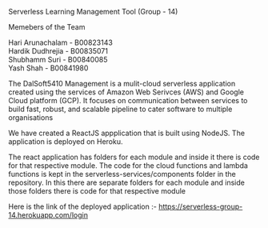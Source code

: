 Serverless Learning Management Tool (Group - 14)

Memebers of the Team

Hari Arunachalam  -  B00823143\
Hardik Dudhrejia  -  B00835071\
Shubhamm Suri     -  B00840085\
Yash Shah         -  B00841980

The DalSoft5410 Management is a mulit-cloud serverless application created using the services of Amazon Web Serivces (AWS) and Google Cloud platform (GCP). It focuses on communication between services to build fast, robust, and scalable pipeline to cater software to multiple organisations 


We have created a ReactJS appplication that is built using NodeJS. The application is deployed on Heroku.

The react application has folders for each module and inside it there is code for that respective module. The code for the cloud functions and lambda functions is kept in the serverless-services/components folder in the repository. In this there are separate folders for each module and inside those folders there is code for that respective module

Here is the link of the deployed application :- https://serverless-group-14.herokuapp.com/login